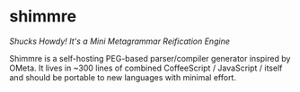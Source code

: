 # shimmre

_Shucks Howdy! It's a Mini Metagrammar Reification Engine_

Shimmre is a self-hosting PEG-based parser/compiler generator inspired by OMeta.
It lives in ~300 lines of combined CoffeeScript / JavaScript / itself and should
be portable to new languages with minimal effort.

